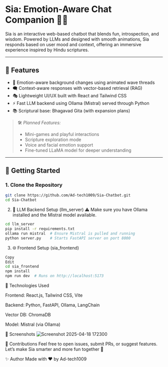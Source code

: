 # Sia: Emotion-Aware Chat Companion 🧘‍♀️

Sia is an interactive web-based chatbot that blends fun, introspection, and wisdom. Powered by LLMs and designed with smooth animations, Sia responds based on user mood and context, offering an immersive experience inspired by Hindu scriptures.

---

## 🧠 Features

- 🎨 Emotion-aware background changes using animated wave threads
- 🗨️ Context-aware responses with vector-based retrieval (RAG)
- 🎭 Lightweight UI/UX built with React and Tailwind CSS
- ⚡ Fast LLM backend using Ollama (Mistral) served through Python
- 📚 Scriptural base: Bhagavad Gita (with expansion plans)

> 🛠️ *Planned Features:*
> - Mini-games and playful interactions  
> - Scripture exploration mode  
> - Voice and facial emotion support  
> - Fine-tuned LLaMA model for deeper understanding  

---

## 🚀 Getting Started

### 1. Clone the Repository

```bash
git clone https://github.com/Ad-tech1009/Sia-Chatbot.git
cd Sia-Chatbot
```
2. 🧠 LLM Backend Setup (llm_server)
⚠️ Make sure you have Ollama installed and the Mistral model available.
```bash
cd llm_server
pip install -r requirements.txt
ollama run mistral  # Ensure Mistral is pulled and running
python server.py    # Starts FastAPI server on port 8000
```

3. 🌐 Frontend Setup (sia_frontend)
```bash
Copy
Edit
cd sia_frontend
npm install
npm run dev  # Runs on http://localhost:5173
```

🧩 Technologies Used

Frontend: React.js, Tailwind CSS, Vite

Backend: Python, FastAPI, Ollama, LangChain

Vector DB: ChromaDB

Model: Mistral (via Ollama)

📸 Screenshots
![Screenshot 2025-04-18 172300](https://github.com/user-attachments/assets/1466b897-b3ac-4e71-9ab5-9b74da1f648e)


🤝 Contributions
Feel free to open issues, submit PRs, or suggest features.
Let’s make Sia smarter and more fun together 🙌

✨ Author
Made with ❤️ by Ad-tech1009
